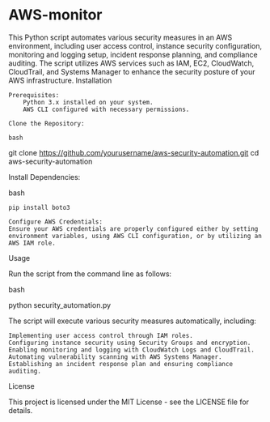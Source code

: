 # AWS-monitor
This Python script automates various security measures in an AWS environment, including user access control, instance security configuration, monitoring and logging setup, incident response planning, and compliance auditing. The script utilizes AWS services such as IAM, EC2, CloudWatch, CloudTrail, and Systems Manager to enhance the security posture of your AWS infrastructure.
Installation

    Prerequisites:
        Python 3.x installed on your system.
        AWS CLI configured with necessary permissions.

    Clone the Repository:

    bash

git clone https://github.com/yourusername/aws-security-automation.git
cd aws-security-automation

Install Dependencies:

bash

    pip install boto3

    Configure AWS Credentials:
    Ensure your AWS credentials are properly configured either by setting environment variables, using AWS CLI configuration, or by utilizing an AWS IAM role.

Usage

Run the script from the command line as follows:

bash

python security_automation.py

The script will execute various security measures automatically, including:

    Implementing user access control through IAM roles.
    Configuring instance security using Security Groups and encryption.
    Enabling monitoring and logging with CloudWatch Logs and CloudTrail.
    Automating vulnerability scanning with AWS Systems Manager.
    Establishing an incident response plan and ensuring compliance auditing.

License

This project is licensed under the MIT License - see the LICENSE file for details.
